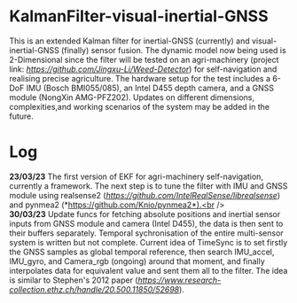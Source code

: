 # KalmanFilter-visual-inertial-GNSS
This is an extended Kalman filter for inertial-GNSS (currently) and visual-inertial-GNSS (finally) sensor fusion. The dynamic model now being used is 2-Dimensional since the filter will be tested on an agri-machinery (project link: *https://github.com/Jingxu-Li/Weed-Detector*) for self-navigation and realising precise agriculture. The hardware setup for the test includes a 6-DoF IMU (Bosch BMI055/085), an Intel D455 depth camera, and a GNSS module (NongXin AMG-PFZ202). Updates on different dimensions, complexities,and working scenarios of the system may be added in the future.


# Log
**23/03/23** The first version of EKF for agri-machinery self-navigation, currently a framework. The next step is to tune the filter with IMU and GNSS module using realsense2 (*https://github.com/IntelRealSense/librealsense*) and pynmea2 (*https://github.com/Knio/pynmea2*).<br /><br />
**30/03/23** Update funcs for fetching absolute positions and inertial sensor inputs from GNSS module and camera (Intel D455), the data is then sent to their buffers separately. Temporal sychronisation of the entire multi-sensor system is written but not complete. Current idea of TimeSync is to set firstly the GNSS samples as global temporal reference, then search IMU_accel, IMU_gyro, and Camera_rgb (ongoing) around that moment, and finally interpolates data for equivalent value and sent them all to the filter. The idea is similar to Stephen's 2012 paper (*https://www.research-collection.ethz.ch/handle/20.500.11850/52698*).
